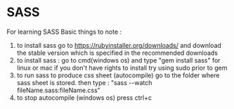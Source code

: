 # SASS
For learning SASS
Basic things to note :
1. to install sass go to
   https://rubyinstaller.org/downloads/
   and download the stable version which is specified in the recommended downloads
2. to install sass : go to cmd(windows os) and type "gem install sass"
   for linux or mac if you don't have rights to install try using sudo prior
   to gem
3. to run sass to produce css sheet (autocompile) go to the folder where sass sheet is stored.
   then type : "sass --watch fileName.sass:fileName.css"
4. to stop autocompile (windows os) press ctrl+c

